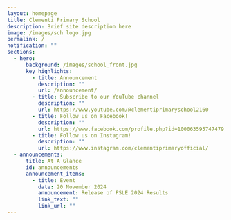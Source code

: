 ```yaml
---
layout: homepage
title: Clementi Primary School
description: Brief site description here
image: /images/sch logo.jpg
permalink: /
notification: ""
sections:
  - hero:
      background: /images/school_front.jpg
      key_highlights:
        - title: Announcement
          description: ""
          url: /announcement/
        - title: Subscribe to our YouTube channel
          description: ""
          url: https://www.youtube.com/@clementiprimaryschool2160
        - title: Follow us on Facebook!
          description: ""
          url: https://www.facebook.com/profile.php?id=100063595747479
        - title: Follow us on Instagram!
          description: ""
          url: https://www.instagram.com/clementiprimaryofficial/
  - announcements:
      title: At A Glance
      id: announcements
      announcement_items:
        - title: Event
          date: 20 November 2024
          announcement: Release of PSLE 2024 Results
          link_text: ""
          link_url: ""
---
```

